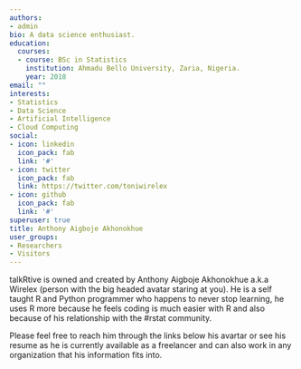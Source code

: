 ```yaml
---
authors:
- admin
bio: A data science enthusiast.
education:
  courses:
  - course: BSc in Statistics
    institution: Ahmadu Bello University, Zaria, Nigeria.
    year: 2018
email: ""
interests:
- Statistics
- Data Science
- Artificial Intelligence
- Cloud Computing
social:
- icon: linkedin
  icon_pack: fab
  link: '#'
- icon: twitter
  icon_pack: fab
  link: https://twitter.com/toniwirelex
- icon: github
  icon_pack: fab
  link: '#'
superuser: true
title: Anthony Aigboje Akhonokhue
user_groups:
- Researchers
- Visitors
---
```


talkRtive is owned and created by Anthony Aigboje Akhonokhue a.k.a Wirelex (person with the big headed avatar staring at you). He is a self taught R and Python programmer who happens to never stop learning, he uses R more because he feels coding is much easier with R and also because of his relationship with the #rstat community.

Please feel free to reach him through the links below his avartar or see his resume as he is currently available as a freelancer and can also work in any organization that his information fits into.

